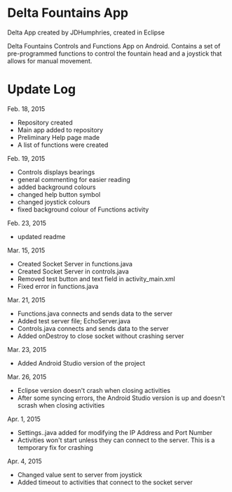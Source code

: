 # Delta Fountains App

Delta App created by JDHumphries, created in Eclipse

Delta Fountains Controls and Functions App on Android. Contains a set of pre-programmed functions to control the fountain head and a joystick that allows for manual movement. 


# Update Log

Feb. 18, 2015
 - Repository created
 - Main app added to repository
 - Preliminary Help page made
 - A list of functions were created

Feb. 19, 2015
 - Controls displays bearings
 - general commenting for easier reading
 - added background colours
 - changed help button symbol
 - changed joystick colours
 - fixed background colour of Functions activity

Feb. 23, 2015
 - updated readme 

Mar. 15, 2015
 - Created Socket Server in functions.java
 - Created Socket Server in controls.java
 - Removed test button and text field in activity_main.xml
 - Fixed error in functions.java

Mar. 21, 2015
 - Functions.java connects and sends data to the server
 - Added test server file; EchoServer.java
 - Controls.java connects and sends data to the server
 - Added onDestroy to close socket without crashing server

Mar. 23, 2015
 - Added Android Studio version of the project

Mar. 26, 2015
 - Eclipse version doesn't crash when closing activities
 - After some syncing errors, the Android Studio version is up and doesn't scrash when closing activities

Apr. 1, 2015
 - Settings..java added for modifying the IP Address and Port Number
 - Activities won't start unless they can connect to the server. This is a temporary fix for crashing

Apr. 4, 2015
 - Changed value sent to server from joystick
 - Added timeout to activities that connect to the socket server
